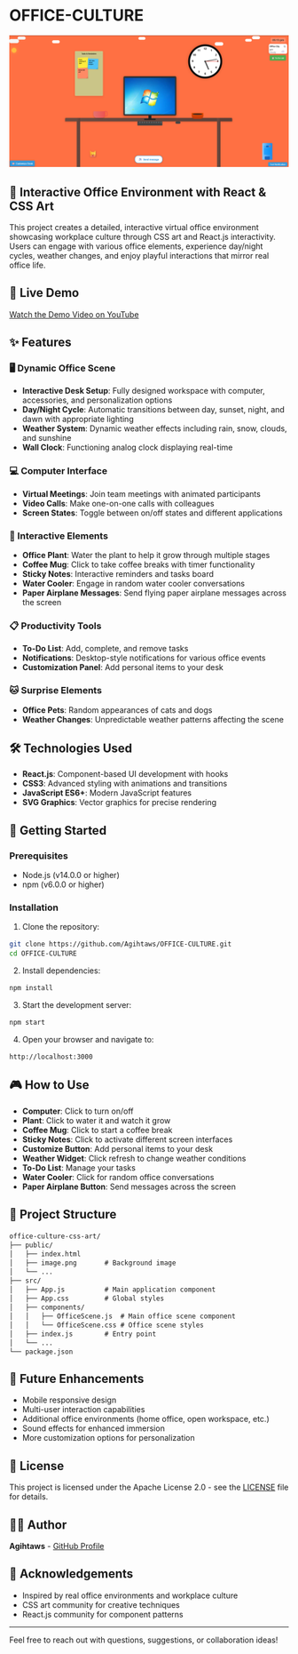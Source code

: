 # OFFICE-CULTURE

![Project Screenshot](public/Screenshot%202025-07-26%20171337.png)

## 🏢 Interactive Office Environment with React & CSS Art

This project creates a detailed, interactive virtual office environment showcasing workplace culture through CSS art and React.js interactivity. Users can engage with various office elements, experience day/night cycles, weather changes, and enjoy playful interactions that mirror real office life.

## 🌟 Live Demo

[Watch the Demo Video on YouTube](https://youtube.com/your-demo-link)

## ✨ Features

### 🖥️ Dynamic Office Scene
- **Interactive Desk Setup**: Fully designed workspace with computer, accessories, and personalization options
- **Day/Night Cycle**: Automatic transitions between day, sunset, night, and dawn with appropriate lighting
- **Weather System**: Dynamic weather effects including rain, snow, clouds, and sunshine
- **Wall Clock**: Functioning analog clock displaying real-time

### 💻 Computer Interface
- **Virtual Meetings**: Join team meetings with animated participants
- **Video Calls**: Make one-on-one calls with colleagues
- **Screen States**: Toggle between on/off states and different applications

### 🌱 Interactive Elements
- **Office Plant**: Water the plant to help it grow through multiple stages
- **Coffee Mug**: Click to take coffee breaks with timer functionality
- **Sticky Notes**: Interactive reminders and tasks board
- **Water Cooler**: Engage in random water cooler conversations
- **Paper Airplane Messages**: Send flying paper airplane messages across the screen

### 📋 Productivity Tools
- **To-Do List**: Add, complete, and remove tasks
- **Notifications**: Desktop-style notifications for various office events
- **Customization Panel**: Add personal items to your desk

### 🐱 Surprise Elements
- **Office Pets**: Random appearances of cats and dogs
- **Weather Changes**: Unpredictable weather patterns affecting the scene

## 🛠️ Technologies Used

- **React.js**: Component-based UI development with hooks
- **CSS3**: Advanced styling with animations and transitions
- **JavaScript ES6+**: Modern JavaScript features
- **SVG Graphics**: Vector graphics for precise rendering

## 🚀 Getting Started

### Prerequisites
- Node.js (v14.0.0 or higher)
- npm (v6.0.0 or higher)

### Installation

1. Clone the repository:
```bash
git clone https://github.com/Agihtaws/OFFICE-CULTURE.git
cd OFFICE-CULTURE
```

2. Install dependencies:
```bash
npm install
```

3. Start the development server:
```bash
npm start
```

4. Open your browser and navigate to:
```
http://localhost:3000
```

## 🎮 How to Use

- **Computer**: Click to turn on/off
- **Plant**: Click to water it and watch it grow
- **Coffee Mug**: Click to start a coffee break
- **Sticky Notes**: Click to activate different screen interfaces
- **Customize Button**: Add personal items to your desk
- **Weather Widget**: Click refresh to change weather conditions
- **To-Do List**: Manage your tasks
- **Water Cooler**: Click for random office conversations
- **Paper Airplane Button**: Send messages across the screen

## 🧩 Project Structure

```
office-culture-css-art/
├── public/
│   ├── index.html
│   ├── image.png       # Background image
│   └── ...
├── src/
│   ├── App.js          # Main application component
│   ├── App.css         # Global styles
│   ├── components/
│   │   ├── OfficeScene.js  # Main office scene component
│   │   └── OfficeScene.css # Office scene styles
│   ├── index.js        # Entry point
│   └── ...
└── package.json
```

## 🔮 Future Enhancements

- Mobile responsive design
- Multi-user interaction capabilities
- Additional office environments (home office, open workspace, etc.)
- Sound effects for enhanced immersion
- More customization options for personalization

## 📄 License

This project is licensed under the Apache License 2.0 - see the [LICENSE](LICENSE) file for details.

## 👨‍💻 Author

**Agihtaws** - [GitHub Profile](https://github.com/Agihtaws)

## 🙏 Acknowledgements

- Inspired by real office environments and workplace culture
- CSS art community for creative techniques
- React.js community for component patterns

---

Feel free to reach out with questions, suggestions, or collaboration ideas!
